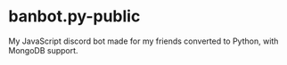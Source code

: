 # banbot.py-public
My JavaScript discord bot made for my friends converted to Python, with MongoDB support.
